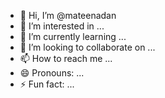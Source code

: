 - 👋 Hi, I’m @mateenadan
- 👀 I’m interested in ...
- 🌱 I’m currently learning ...
- 💞️ I’m looking to collaborate on ...
- 📫 How to reach me ...
- 😄 Pronouns: ...
- ⚡ Fun fact: ...

<!---
mateenadan/mateenadan is a ✨ special ✨ repository because its `README.md` (this file) appears on your GitHub profile.
You can click the Preview link to take a look at your changes.
--->
